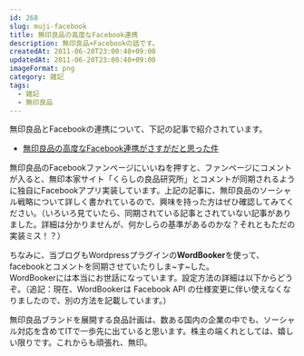 ```yaml
---
id: 268
slug: muji-facebook
title: 無印良品の高度なFacebook連携
description: 無印良品×Facebookの話です。
createdAt: 2011-06-20T23:00:40+09:00
updatedAt: 2011-06-20T23:00:40+09:00
imageFormat: png
category: 雑記
tags:
  - 雑記
  - 無印良品
---
```


無印良品とFacebookの連携について、下記の記事で紹介されています。

* <a href="http://looops-lab.com/naoto/2011/06/17/muji-facebook-2/" target="_blank">無印良品の高度なFacebook連携がさすがだと思った件</a>

無印良品のFacebookファンページにいいねを押すと、ファンページにコメントが入ると、無印本家サイト「くらしの良品研究所」とコメントが同期されるように独自にFacebookアプリ実装しています。上記の記事に、無印良品のソーシャル戦略について詳しく書かれているので、興味を持った方はぜひ確認してみてください。（いろいろ見ていたら、同期されている記事とされていない記事がありました。詳細は分かりませんが、何かしらの基準があるのかな？それともただの実装ミス！？）

ちなみに、当ブログもWordpressプラグインの**WordBooker**を使って、facebookとコメントを同期させていたりしま~す~した。  
WordBookerには本当にお世話になっています。設定方法の詳細は以下からどうぞ。（追記：現在、WordBookerは Facebook API の仕様変更に伴い使えなくなりましたので、別の方法を記載しています。）

<app-related-link id="124"></app-related-link>

無印良品ブランドを展開する良品計画は、数ある国内の企業の中でも、ソーシャル対応を含めてITで一歩先に出ていると思います。株主の端くれとしては、嬉しい限りです。これからも頑張れ、無印。
